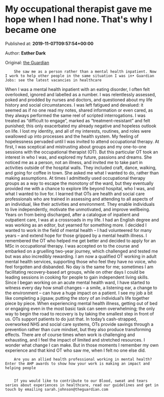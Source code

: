 
# My occupational therapist gave me hope when I had none. That's why I became one

Published at: **2019-11-07T09:57:54+00:00**

Author: **Esther Dark**

Original: [the Guardian](https://www.theguardian.com/society/2019/nov/07/occupational-therapist-gave-hope-mental-health)


        She saw me as a person rather than a mental health inpatient. Now I work to help other people in the same situation I was in• Guardian Jobs: see the latest vacancies in healthcare
      
When I was a mental health inpatient with an eating disorder, I often felt overlooked, ignored and labelled as a number. I was relentlessly assessed, poked and prodded by nurses and doctors, and questioned about my life history and social circumstances. I was left fatigued and devalued: it seemed as if no one read my notes, shared information or even cared, as they always performed the same reel of scripted interrogations. I was treated as “difficult to engage”, marked as “treatment-resistant” and felt punished; this only exacerbated my already negative and hopeless outlook on life.
I lost my identity, and all of my interests, routines, and roles were swallowed up into processes and the health system. My feeling of hopelessness pervaded until I was invited to attend occupational therapy. At first, I was sceptical and mistrusting about groups and my one-to-one sessions with the occupational therapist (OT).
But this particular OT took an interest in who I was, and explored my future, passions and dreams. She noticed me as a person, not an illness, and invited me to take part in activities outside of the hospital walls. They included craft, dance, walking, and going for coffee in town.
She asked me what I wanted to do, rather than making assumptions. At times I admittedly used occupational therapy groups as a way to escape the monotony of the ward, but they eventually provided me with a chance to explore life beyond hospital, who I was, and what I wanted to live for.
I learned that OTs are health and social care professionals who are trained in assessing and attending to all aspects of an individual, like their activities and environment. They enable individuals to live independently, motivate the unmotivated, and improve wellbeing.
Years on from being discharged, after a catalogue of inpatient and outpatient care, I was at a crossroads in my life. I had an English degree and was working as an editor, but yearned for something more. I decided I wanted to work in the field of mental health – I had volunteered for many years – and extend hope for those gripped by a mental health illness.
I remembered the OT who helped me get better and decided to apply for an MSc in occupational therapy. I was accepted on to the course and embarked on a gruelling two-year journey, which challenged and tested me but was also incredibly rewarding.
I am now a qualified OT working in adult mental health services, supporting those who feel they have no voice, who feel forgotten and disbanded. No day is the same for me; sometimes I am facilitating recovery-based art groups, while on other days I could be leading sessions in cooking for people to gain independent living skills.
Since I began working on an acute mental health ward, I have started to witness every day how small changes – a smile, a listening ear, a change to the environment – can have a huge impact on a patient. I see my job a bit like completing a jigsaw, putting the story of an individual’s life together piece by piece. When experiencing mental health illness, getting out of bed or engaging even in the most basic task can seem overwhelming; the only way to begin the road to recovery is by taking the smallest step in front of us. OTs support patients to do just that.
In today’s cash-strapped, overworked NHS and social care systems, OTs provide savings through a prevention rather than cure mindset, but they also produce transforming effects. There are of course times when work is challenging and exhausting, and I feel the impact of limited and stretched resources. I wonder what change I can make. But in those moments I remember my own experience and that kind OT who saw me, when I felt no one else did.

        Are you an allied health professional working in mental health? Enter the AHP awards to show how your work is making an impact and helping people
      

        If you would like to contribute to our Blood, sweat and tears series about experiences in healthcare, read our guidelines and get in touch by emailing sarah.johnson@theguardian.com
      
